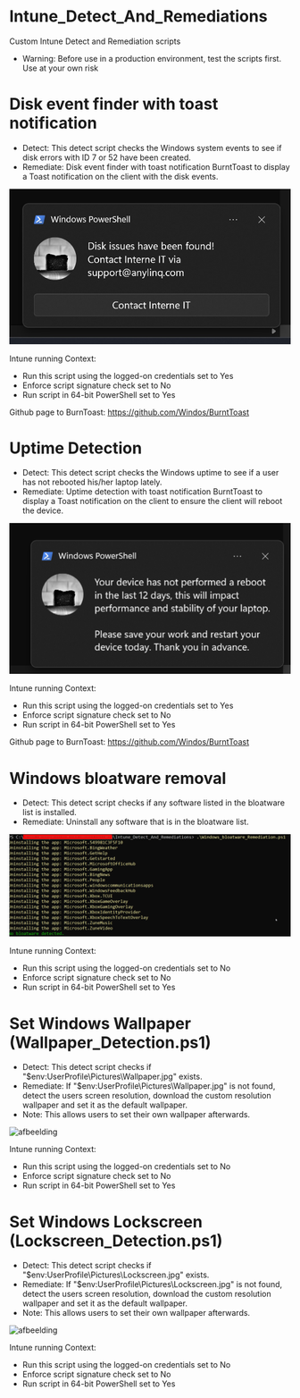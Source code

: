 # Intune_Detect_And_Remediations
Custom Intune Detect and Remediation scripts

* Warning: Before use in a production environment, test the scripts first. Use at your own risk

# Disk event finder with toast notification
 - Detect: This detect script checks the Windows system events to see if disk errors with ID 7 or 52 have been created.
 - Remediate: Disk event finder with toast notification BurntToast to display a Toast notification on the client with the disk events.

![afbeelding](https://raw.githubusercontent.com/AnyLinQ-B-V/Intune_Detect_And_Remediations/main/assets/Disk_Events_Remediation.jpg)

Intune running Context: 
 - Run this script using the logged-on credentials set to Yes
 - Enforce script signature check set to No
 - Run script in 64-bit PowerShell set to Yes

Github page to BurnToast: https://github.com/Windos/BurntToast

# Uptime Detection
 - Detect: This detect script checks the Windows uptime to see if a user has not rebooted his/her laptop lately.
 - Remediate: Uptime detection with toast notification BurntToast to display a Toast notification on the client to ensure the client will reboot the device.


![afbeelding](https://raw.githubusercontent.com/AnyLinQ-B-V/Intune_Detect_And_Remediations/main/assets/Uptime_Remediation.png)

Intune running Context: 
 - Run this script using the logged-on credentials set to Yes
 - Enforce script signature check set to No
 - Run script in 64-bit PowerShell set to Yes

Github page to BurnToast: https://github.com/Windos/BurntToast


# Windows bloatware removal
 - Detect: This detect script checks if any software listed in the bloatware list is installed.
 - Remediate: Uninstall any software that is in the bloatware list.

![afbeelding](https://raw.githubusercontent.com/AnyLinQ-B-V/Intune_Detect_And_Remediations/main/assets/Windows_bloatware_Remediation.png)

Intune running Context: 
 - Run this script using the logged-on credentials set to No
 - Enforce script signature check set to No
 - Run script in 64-bit PowerShell set to Yes


# Set Windows Wallpaper (Wallpaper_Detection.ps1)
 - Detect: This detect script checks if "$env:UserProfile\Pictures\Wallpaper.jpg" exists.
 - Remediate: If "$env:UserProfile\Pictures\Wallpaper.jpg" is not found, detect the users screen resolution, download the custom resolution wallpaper and set it as the default wallpaper.
 - Note: This allows users to set their own wallpaper afterwards.

![afbeelding](https://anylinq.com/hubfs/images/wallpaper-3456x2160.jpg)

Intune running Context: 
 - Run this script using the logged-on credentials set to No
 - Enforce script signature check set to No
 - Run script in 64-bit PowerShell set to Yes

# Set Windows Lockscreen (Lockscreen_Detection.ps1)
 - Detect: This detect script checks if "$env:UserProfile\Pictures\Lockscreen.jpg" exists.
 - Remediate: If "$env:UserProfile\Pictures\Lockscreen.jpg" is not found, detect the users screen resolution, download the custom resolution wallpaper and set it as the default wallpaper.
 - Note: This allows users to set their own wallpaper afterwards.

![afbeelding](https://anylinq.com/hubfs/images/lockscreen-3456x2160.jpg)

Intune running Context: 
 - Run this script using the logged-on credentials set to No
 - Enforce script signature check set to No
 - Run script in 64-bit PowerShell set to Yes